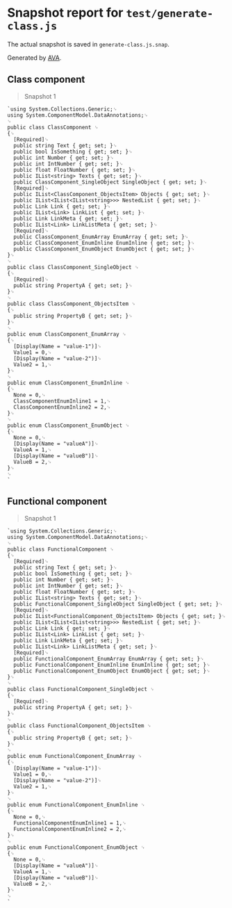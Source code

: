 # Snapshot report for `test/generate-class.js`

The actual snapshot is saved in `generate-class.js.snap`.

Generated by [AVA](https://ava.li).

## Class component

> Snapshot 1

    `using System.Collections.Generic;␊
    using System.ComponentModel.DataAnnotations;␊
    ␊
    public class ClassComponent ␊
    {␊
      [Required]␊
      public string Text { get; set; }␊
      public bool IsSomething { get; set; }␊
      public int Number { get; set; }␊
      public int IntNumber { get; set; }␊
      public float FloatNumber { get; set; }␊
      public IList<string> Texts { get; set; }␊
      public ClassComponent_SingleObject SingleObject { get; set; }␊
      [Required]␊
      public IList<ClassComponent_ObjectsItem> Objects { get; set; }␊
      public IList<IList<IList<string>>> NestedList { get; set; }␊
      public Link Link { get; set; }␊
      public IList<Link> LinkList { get; set; }␊
      public Link LinkMeta { get; set; }␊
      public IList<Link> LinkListMeta { get; set; }␊
      [Required]␊
      public ClassComponent_EnumArray EnumArray { get; set; }␊
      public ClassComponent_EnumInline EnumInline { get; set; }␊
      public ClassComponent_EnumObject EnumObject { get; set; }␊
    }␊
    ␊
    public class ClassComponent_SingleObject ␊
    {␊
      [Required]␊
      public string PropertyA { get; set; }␊
    }␊
    ␊
    public class ClassComponent_ObjectsItem ␊
    {␊
      public string PropertyB { get; set; }␊
    }␊
    ␊
    public enum ClassComponent_EnumArray ␊
    {␊
      [Display(Name = "value-1")]␊
      Value1 = 0,␊
      [Display(Name = "value-2")]␊
      Value2 = 1,␊
    }␊
    ␊
    public enum ClassComponent_EnumInline ␊
    {␊
      None = 0,␊
      ClassComponentEnumInline1 = 1,␊
      ClassComponentEnumInline2 = 2,␊
    }␊
    ␊
    public enum ClassComponent_EnumObject ␊
    {␊
      None = 0,␊
      [Display(Name = "valueA")]␊
      ValueA = 1,␊
      [Display(Name = "valueB")]␊
      ValueB = 2,␊
    }␊
    ␊
    `

## Functional component

> Snapshot 1

    `using System.Collections.Generic;␊
    using System.ComponentModel.DataAnnotations;␊
    ␊
    public class FunctionalComponent ␊
    {␊
      [Required]␊
      public string Text { get; set; }␊
      public bool IsSomething { get; set; }␊
      public int Number { get; set; }␊
      public int IntNumber { get; set; }␊
      public float FloatNumber { get; set; }␊
      public IList<string> Texts { get; set; }␊
      public FunctionalComponent_SingleObject SingleObject { get; set; }␊
      [Required]␊
      public IList<FunctionalComponent_ObjectsItem> Objects { get; set; }␊
      public IList<IList<IList<string>>> NestedList { get; set; }␊
      public Link Link { get; set; }␊
      public IList<Link> LinkList { get; set; }␊
      public Link LinkMeta { get; set; }␊
      public IList<Link> LinkListMeta { get; set; }␊
      [Required]␊
      public FunctionalComponent_EnumArray EnumArray { get; set; }␊
      public FunctionalComponent_EnumInline EnumInline { get; set; }␊
      public FunctionalComponent_EnumObject EnumObject { get; set; }␊
    }␊
    ␊
    public class FunctionalComponent_SingleObject ␊
    {␊
      [Required]␊
      public string PropertyA { get; set; }␊
    }␊
    ␊
    public class FunctionalComponent_ObjectsItem ␊
    {␊
      public string PropertyB { get; set; }␊
    }␊
    ␊
    public enum FunctionalComponent_EnumArray ␊
    {␊
      [Display(Name = "value-1")]␊
      Value1 = 0,␊
      [Display(Name = "value-2")]␊
      Value2 = 1,␊
    }␊
    ␊
    public enum FunctionalComponent_EnumInline ␊
    {␊
      None = 0,␊
      FunctionalComponentEnumInline1 = 1,␊
      FunctionalComponentEnumInline2 = 2,␊
    }␊
    ␊
    public enum FunctionalComponent_EnumObject ␊
    {␊
      None = 0,␊
      [Display(Name = "valueA")]␊
      ValueA = 1,␊
      [Display(Name = "valueB")]␊
      ValueB = 2,␊
    }␊
    ␊
    `
